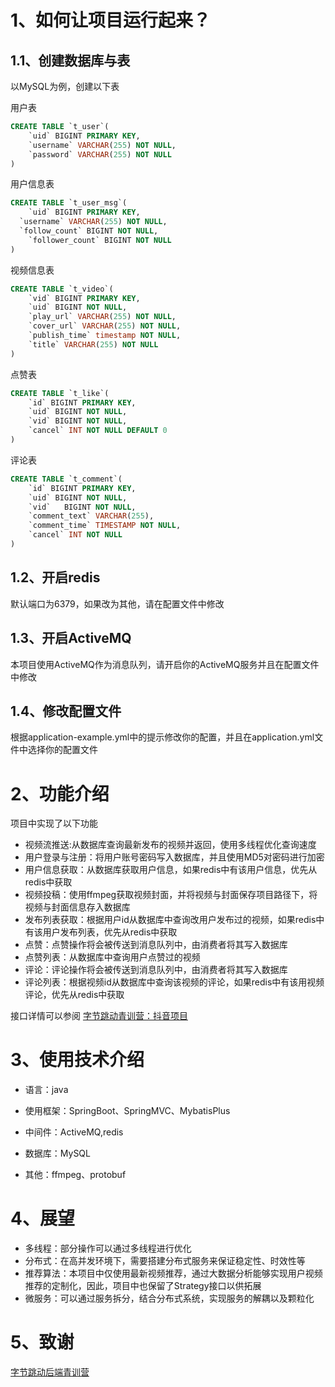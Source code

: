 # 1、如何让项目运行起来？

## 1.1、创建数据库与表

以MySQL为例，创建以下表

用户表

```SQL
CREATE TABLE `t_user`(
	`uid` BIGINT PRIMARY KEY,
    `username` VARCHAR(255) NOT NULL,
    `password` VARCHAR(255) NOT NULL    
)
```

用户信息表

```SQL
CREATE TABLE `t_user_msg`(
	`uid` BIGINT PRIMARY KEY,
  `username` VARCHAR(255) NOT NULL,
  `follow_count` BIGINT NOT NULL,
	`follower_count` BIGINT NOT NULL
)
```

视频信息表

```SQL
CREATE TABLE `t_video`(
    `vid` BIGINT PRIMARY KEY,
    `uid` BIGINT NOT NULL,
  	`play_url` VARCHAR(255) NOT NULL,
    `cover_url` VARCHAR(255) NOT NULL,
    `publish_time` timestamp NOT NULL,
    `title` VARCHAR(255) NOT NULL
)
```

点赞表

```SQL
CREATE TABLE `t_like`(
	`id` BIGINT PRIMARY KEY,
    `uid` BIGINT NOT NULL,
    `vid` BIGINT NOT NULL,
    `cancel` INT NOT NULL DEFAULT 0
)
```

评论表

```SQL
CREATE TABLE `t_comment`(
	`id` BIGINT PRIMARY KEY,
	`uid` BIGINT NOT NULL,
	`vid`	BIGINT NOT NULL,
	`comment_text` VARCHAR(255),
	`comment_time` TIMESTAMP NOT NULL,
	`cancel` INT NOT NULL
)
```

## 1.2、开启redis

默认端口为6379，如果改为其他，请在配置文件中修改

## 1.3、开启ActiveMQ

本项目使用ActiveMQ作为消息队列，请开启你的ActiveMQ服务并且在配置文件中修改

## 1.4、修改配置文件

根据application-example.yml中的提示修改你的配置，并且在application.yml文件中选择你的配置文件

# 2、功能介绍

项目中实现了以下功能

* 视频流推送:从数据库查询最新发布的视频并返回，使用多线程优化查询速度
* 用户登录与注册：将用户账号密码写入数据库，并且使用MD5对密码进行加密
* 用户信息获取：从数据库获取用户信息，如果redis中有该用户信息，优先从redis中获取
* 视频投稿：使用ffmpeg获取视频封面，并将视频与封面保存项目路径下，将视频与封面信息存入数据库
* 发布列表获取：根据用户id从数据库中查询改用户发布过的视频，如果redis中有该用户发布列表，优先从redis中获取
* 点赞：点赞操作将会被传送到消息队列中，由消费者将其写入数据库
* 点赞列表：从数据库中查询用户点赞过的视频
* 评论：评论操作将会被传送到消息队列中，由消费者将其写入数据库
* 评论列表：根据视频id从数据库中查询该视频的评论，如果redis中有该用视频评论，优先从redis中获取

接口详情可以参阅 [字节跳动青训营：抖音项目](https://bytedance.feishu.cn/docx/doxcnbgkMy2J0Y3E6ihqrvtHXPg)

# 3、使用技术介绍

* 语言：java

* 使用框架：SpringBoot、SpringMVC、MybatisPlus
* 中间件：ActiveMQ,redis
* 数据库：MySQL
* 其他：ffmpeg、protobuf

# 4、展望

* 多线程：部分操作可以通过多线程进行优化
* 分布式：在高并发环境下，需要搭建分布式服务来保证稳定性、时效性等
* 推荐算法：本项目中仅使用最新视频推荐，通过大数据分析能够实现用户视频推荐的定制化，因此，项目中也保留了Strategy接口以供拓展
* 微服务：可以通过服务拆分，结合分布式系统，实现服务的解耦以及颗粒化

# 5、致谢

[字节跳动后端青训营](https://youthcamp.bytedance.com/)

# 